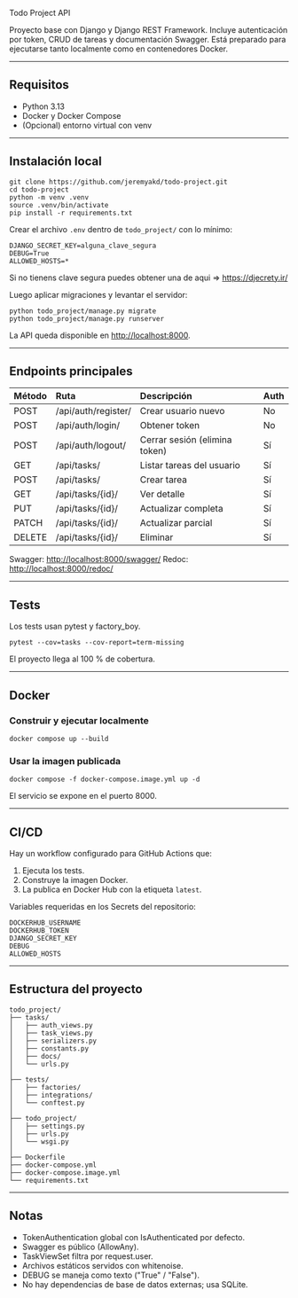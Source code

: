 Todo Project API

Proyecto base con Django y Django REST Framework.
Incluye autenticación por token, CRUD de tareas y documentación Swagger.
Está preparado para ejecutarse tanto localmente como en contenedores Docker.

---

## Requisitos

* Python 3.13
* Docker y Docker Compose
* (Opcional) entorno virtual con venv

---

## Instalación local

```
git clone https://github.com/jeremyakd/todo-project.git
cd todo-project
python -m venv .venv
source .venv/bin/activate
pip install -r requirements.txt
```

Crear el archivo `.env` dentro de `todo_project/` con lo mínimo:

```
DJANGO_SECRET_KEY=alguna_clave_segura
DEBUG=True
ALLOWED_HOSTS=*
```
Si no tienens clave segura puedes obtener una de aqui => https://djecrety.ir/

Luego aplicar migraciones y levantar el servidor:

```
python todo_project/manage.py migrate
python todo_project/manage.py runserver
```

La API queda disponible en [http://localhost:8000](http://localhost:8000).

---

## Endpoints principales

| Método | Ruta                | Descripción                   | Auth |
| :----- | :------------------ | :---------------------------- | :--- |
| POST   | /api/auth/register/ | Crear usuario nuevo           | No   |
| POST   | /api/auth/login/    | Obtener token                 | No   |
| POST   | /api/auth/logout/   | Cerrar sesión (elimina token) | Sí   |
| GET    | /api/tasks/         | Listar tareas del usuario     | Sí   |
| POST   | /api/tasks/         | Crear tarea                   | Sí   |
| GET    | /api/tasks/{id}/    | Ver detalle                   | Sí   |
| PUT    | /api/tasks/{id}/    | Actualizar completa           | Sí   |
| PATCH  | /api/tasks/{id}/    | Actualizar parcial            | Sí   |
| DELETE | /api/tasks/{id}/    | Eliminar                      | Sí   |

Swagger: [http://localhost:8000/swagger/](http://localhost:8000/swagger/)
Redoc: [http://localhost:8000/redoc/](http://localhost:8000/redoc/)

---

## Tests

Los tests usan pytest y factory_boy.

```
pytest --cov=tasks --cov-report=term-missing
```

El proyecto llega al 100 % de cobertura.

---

## Docker

### Construir y ejecutar localmente

```
docker compose up --build
```

### Usar la imagen publicada

```
docker compose -f docker-compose.image.yml up -d
```

El servicio se expone en el puerto 8000.

---

## CI/CD

Hay un workflow configurado para GitHub Actions que:

1. Ejecuta los tests.
2. Construye la imagen Docker.
3. La publica en Docker Hub con la etiqueta `latest`.

Variables requeridas en los Secrets del repositorio:

```
DOCKERHUB_USERNAME
DOCKERHUB_TOKEN
DJANGO_SECRET_KEY
DEBUG
ALLOWED_HOSTS
```

---

## Estructura del proyecto

```
todo_project/
├── tasks/
│   ├── auth_views.py
│   ├── task_views.py
│   ├── serializers.py
│   ├── constants.py
│   ├── docs/
│   └── urls.py
│
├── tests/
│   ├── factories/
│   ├── integrations/
│   └── conftest.py
│
├── todo_project/
│   ├── settings.py
│   ├── urls.py
│   └── wsgi.py
│
├── Dockerfile
├── docker-compose.yml
├── docker-compose.image.yml
└── requirements.txt
```

---

## Notas

* TokenAuthentication global con IsAuthenticated por defecto.
* Swagger es público (AllowAny).
* TaskViewSet filtra por request.user.
* Archivos estáticos servidos con whitenoise.
* DEBUG se maneja como texto ("True" / "False").
* No hay dependencias de base de datos externas; usa SQLite.
